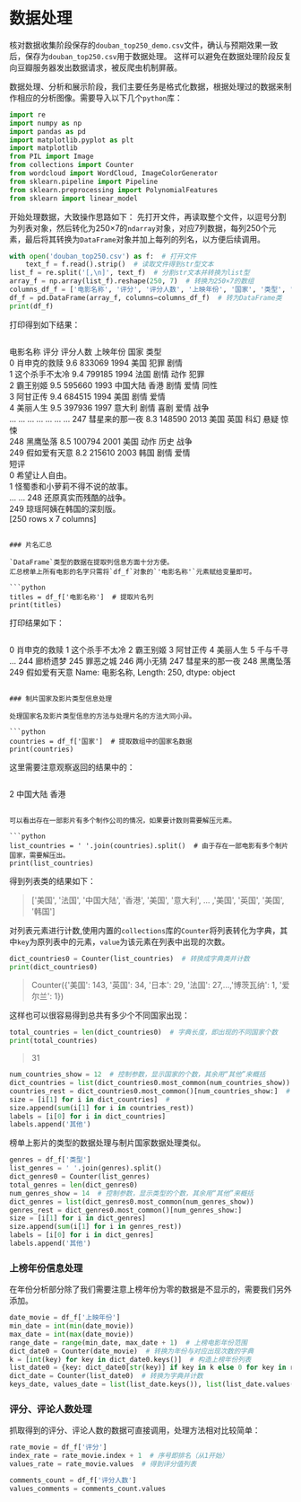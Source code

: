 # 数据处理

核对数据收集阶段保存的`douban_top250_demo.csv`文件，确认与预期效果一致后，保存为`douban_top250.csv`用于数据处理。
这样可以避免在数据处理阶段反复向豆瓣服务器发出数据请求，被反爬虫机制屏蔽。

数据处理、分析和展示阶段，我们主要任务是格式化数据，根据处理过的数据来制作相应的分析图像。需要导入以下几个`python`库：

```python
import re
import numpy as np
import pandas as pd
import matplotlib.pyplot as plt
import matplotlib
from PIL import Image
from collections import Counter
from wordcloud import WordCloud, ImageColorGenerator
from sklearn.pipeline import Pipeline
from sklearn.preprocessing import PolynomialFeatures
from sklearn import linear_model
```

开始处理数据，大致操作思路如下：
先打开文件，再读取整个文件，以逗号分割为列表对象，然后转化为250×7的`ndarray`对象，对应7列数据，每列250个元素，最后将其转换为`DataFrame`对象并加上每列的列名，以方便后续调用。


```python
with open('douban_top250.csv') as f:  # 打开文件
    text_f = f.read().strip()  # 读取文件得到str型文本
list_f = re.split('[,\n]', text_f)  # 分割str文本并转换为list型
array_f = np.array(list_f).reshape(250, 7)  # 转换为250×7的数组
columns_df_f = ['电影名称', '评分', '评分人数', '上映年份', '国家', '类型', '短评']  # 列名
df_f = pd.DataFrame(array_f, columns=columns_df_f)  # 转为DataFrame类
print(df_f)
```

打印得到如下结果：

> ```
  电影名称   评分    评分人数  上映年份   国家    类型  \
0 肖申克的救赎  9.6  833069  1994    美国       犯罪 剧情   
1 这个杀手不太冷  9.4  799185  1994 法国      剧情 动作 犯罪   
2 霸王别姬  9.5  595660  1993   中国大陆 香港   剧情 爱情 同性   
3 阿甘正传  9.4  684515  1994  美国   剧情 爱情   
4 美丽人生  9.5  397936  1997  意大利 剧情 喜剧 爱情 战争   
...      ...      ...   ...    ...   ...    ...
247 彗星来的那一夜  8.3  148590  2013   美国 英国 科幻 悬疑 惊悚   
248 黑鹰坠落  8.5  100794  2001  美国    动作 历史 战争   
249 假如爱有天意  8.2  215610  2003  韩国      剧情 爱情   
               短评  
0             希望让人自由。  
1         怪蜀黍和小萝莉不得不说的故事。  
...              ...
248       还原真实而残酷的战争。  
249          琼瑶阿姨在韩国的深刻版。  
[250 rows x 7 columns]
```

### 片名汇总

`DataFrame`类型的数据在提取列信息方面十分方便。 
汇总榜单上所有电影的名字只需将`df_f`对象的`'电影名称'`元素赋给变量即可。

```python
titles = df_f['电影名称']  # 提取片名列  
print(titles)
```

打印结果如下：

> ```
0         肖申克的救赎
1        这个杀手不太冷
2           霸王别姬
3           阿甘正传
4           美丽人生
5           千与千寻
     ...
244         廊桥遗梦
245         罪恶之城
246         两小无猜
247      彗星来的那一夜
248         黑鹰坠落
249       假如爱有天意
Name: 电影名称, Length: 250, dtype: object
```

### 制片国家及影片类型信息处理
 
处理国家名及影片类型信息的方法与处理片名的方法大同小异。

```python
countries = df_f['国家']  # 提取数组中的国家名数据  
print(countries)
```

这里需要注意观察返回的结果中的：

> ```
2         中国大陆 香港
```

可以看出存在一部影片有多个制作公司的情况，如果要计数则需要解压元素。

```python
list_countries = ' '.join(countries).split()  # 由于存在一部电影有多个制片国家，需要解压出。
print(list_countries)
```
得到列表类的结果如下：  
> ['美国', '法国', '中国大陆', '香港', '美国', '意大利', ... ,'美国', '英国', '美国', '韩国']
  
对列表元素进行计数,使用内置的`collections`库的`Counter`将列表转化为字典，其中`key`为原列表中的元素，`value`为该元素在列表中出现的次数。    
```python
dict_countries0 = Counter(list_countries)  # 转换成字典类并计数
print(dict_countries0)
```
> Counter({'美国': 143, '英国': 34, '日本': 29, '法国': 27,...,'博茨瓦纳': 1, '爱尔兰': 1})

这样也可以很容易得到总共有多少个不同国家出现：
```python
total_countries = len(dict_countries0)  # 字典长度，即出现的不同国家个数
print(total_countries)
```
> 31

```python
num_countries_show = 12  # 控制参数，显示国家的个数，其余用“其他”来概括
dict_countries = list(dict_countries0.most_common(num_countries_show))  # 提取前12个
countries_rest = dict_countries0.most_common()[num_countries_show:]  # 第12个以后合并为一项
size = [i[1] for i in dict_countries]  #
size.append(sum(i[1] for i in countries_rest))
labels = [i[0] for i in dict_countries]
labels.append('其他')
```

榜单上影片的类型的数据处理与制片国家数据处理类似。  

```python
genres = df_f['类型']
list_genres = ' '.join(genres).split()
dict_genres0 = Counter(list_genres)
total_genres = len(dict_genres0)
num_genres_show = 14  # 控制参数，显示类型的个数，其余用“其他”来概括
dict_genres = list(dict_genres0.most_common(num_genres_show))
genres_rest = dict_genres0.most_common()[num_genres_show:]
size = [i[1] for i in dict_genres]
size.append(sum(i[1] for i in genres_rest))
labels = [i[0] for i in dict_genres]
labels.append('其他')
```


### 上榜年份信息处理  

在年份分析部分除了我们需要注意上榜年份为零的数据是不显示的，需要我们另外添加。  

```python
date_movie = df_f['上映年份']
min_date = int(min(date_movie))
max_date = int(max(date_movie))
range_date = range(min_date, max_date + 1)  # 上榜电影年份范围
dict_date0 = Counter(date_movie)  # 转换为年份与对应出现次数的字典
k = [int(key) for key in dict_date0.keys()]  # 构造上榜年份列表
list_date0 = {key: dict_date0[str(key)] if key in k else 0 for key in range_date}  # 以零填充没有上榜的年份的值
dict_date = Counter(list_date0)  # 转换为字典并计数
keys_date, values_date = list(list_date.keys()), list(list_date.values())
```

### 评分、评论人数处理

抓取得到的评分、评论人数的数据可直接调用，处理方法相对比较简单：  

```python
rate_movie = df_f['评分']
index_rate = rate_movie.index + 1  # 序号即排名（从1开始）
values_rate = rate_movie.values  # 得到评分值列表

comments_count = df_f['评分人数']
values_comments = comments_count.values
```